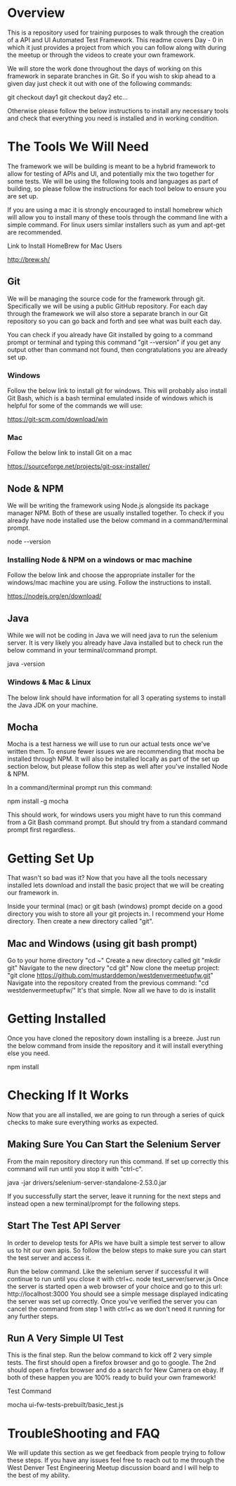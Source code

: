 # Overview 
This is a repository used for training purposes to walk through the creation of a API and UI Automated Test Framework.  This readme covers Day - 0 in which it just provides a project from which you can follow along with during the meetup or through the videos to create your own framework.

We will store the work done throughout the days of working on this framework in separate branches in Git.  So if you wish to skip ahead to a given day just check it out with one of the following commands:

git checkout day1
git checkout day2 
etc...

Otherwise please follow the below instructions to install any necessary tools and check that everything you need is installed and in working condition.

# The Tools We Will Need

The framework we will be building is meant to be a hybrid framework to allow for testing of APIs and UI, and potentially mix the two together for some tests.  We will be using the following tools and languages as part of building, so please follow the instructions for each tool below to ensure you are set up.

If you are using a mac it is strongly encouraged to install homebrew which will allow you to install many of these tools through the command line with a simple command.  For linux users similar installers such as yum and apt-get are recommended.

Link to Install HomeBrew for Mac Users

http://brew.sh/

## Git

We will be managing the source code for the framework through git.  Specifically we will be using a public GitHub repository.  For each day through the framework we will also store a separate branch in our Git repository so you can go back and forth and see what was built each day.

You can check if you already have Git installed by going to a command prompt or terminal and typing this command "git --version" if you get any output other than command not found, then congratulations you are already set up.

### Windows

Follow the below link to install git for windows.  This will probably also install Git Bash, which is a bash terminal emulated inside of windows which is helpful for some of the commands we will use:

https://git-scm.com/download/win

### Mac

Follow the below link to install Git on a mac

https://sourceforge.net/projects/git-osx-installer/

## Node & NPM

We will be writing the framework using Node.js alongside its package manager NPM.  Both of these are usually installed together.  To check if you already have node installed use the below command in a command/terminal prompt.

node --version

### Installing Node & NPM on a windows or mac machine

Follow the below link and choose the appropriate installer for the windows/mac machine you are using.  Follow the instructions to install.

https://nodejs.org/en/download/

## Java

While we will not be coding in Java we will need java to run the selenium server.  It is very likely you already have Java installed but to check run the below command in your terminal/command prompt.

java -version

### Windows & Mac & Linux

The below link should have information for all 3 operating systems to install the Java JDK on your machine.

## Mocha

Mocha is a test harness we will use to run our actual tests once we've written them.  To ensure fewer issues we are recommending that mocha be installed through NPM.  It will also be installed locally as part of the set up section below, but please follow this step as well after you've installed Node & NPM.

In a command/terminal prompt run this command:

npm install -g mocha

This should work, for windows users you might have to run this command from a Git Bash command prompt.  But should try from a standard command prompt first regardless.

# Getting Set Up

That wasn't so bad was it?  Now that you have all the tools necessary installed lets download and install the basic project that we will be creating our framework in.

Inside your terminal (mac) or git bash (windows) prompt decide on a good directory you wish to store all your git projects in.  I recommend your Home directory.  Then create a new directory called "git".

## Mac and Windows (using git bash prompt)

Go to your home directory
"cd ~"
Create a new directory called git
"mkdir git"
Navigate to the new directory
"cd git"
Now clone the meetup project:
"git clone https://github.com/mustarddemon/westdenvermeetupfw.git"
Navigate into the repository created from the previous command:
"cd westdenvermeetupfw/"
It's that simple.  Now all we have to do is installit

# Getting Installed

Once you have cloned the repository down installing is a breeze.  Just run the below command from inside the repository and it will install everything else you need.

npm install

# Checking If It Works

Now that you are all installed, we are going to run through a series of quick checks to make sure everything works as expected.

## Making Sure You Can Start the Selenium Server

From the main repository directory run this command.  If set up correctly this command will run until you stop it with "ctrl-c".

java -jar drivers/selenium-server-standalone-2.53.0.jar

If you successfully start the server, leave it running for the next steps and instead open a new terminal/prompt for the following steps.

## Start The Test API Server

In order to develop tests for APIs we have built a simple test server to allow us to hit our own apis.  So follow the below steps to make sure you can start the test server and access it.

Run the below command.  Like the selenium server if successful it will continue to run until you close it with ctrl+c.
node test_server/server.js
Once the server is started open a web browser of your choice and go to this url:
http://localhost:3000
You should see a simple message displayed indicating the server was set up correctly.
Once you've verified the server you can cancel the command from step 1 with ctrl+c as we don't need it running for any further steps.

## Run A Very Simple UI Test

This is the final step.  Run the below command to kick off 2 very simple tests.  The first should open a firefox browser and go to google.  The 2nd should open a firefox browser and do a search for New Camera on ebay.  If both of these happen you are 100% ready to build your own framework!

Test Command

mocha ui-fw-tests-prebuilt/basic_test.js

# TroubleShooting and FAQ

We will update this section as we get feedback from people trying to follow these steps.  If you have any issues feel free to reach out to me through the West Denver Test Engineering Meetup discussion board and I will help to the best of my ability.

